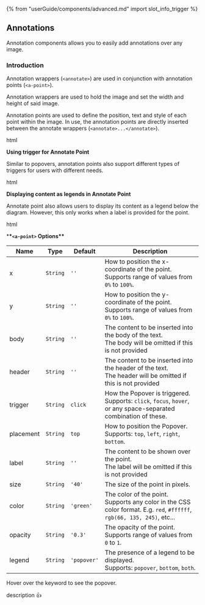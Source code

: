 {% from "userGuide/components/advanced.md" import slot_info_trigger %}

## Annotations

Annotation components allows you to easily add annotations over any image.

### Introduction

Annotation wrappers (`<annotate>`) are used in conjunction with annotation
points (`<a-point>`).

Annotation wrappers are used to hold the image and set the width and height of
said image.

Annotation points are used to define the position, text and style of each point
within the image. In use, the annotation points are directly inserted between
the annotate wrappers (`<annotate>...</annotate>`).

<include src="codeAndOutput.md" boilerplate >
<variable name="highlightStyle">html</variable>
<variable name="code">

<annotate src="https://www.researchgate.net/profile/Chaiwat-Sakul/publication/228949121/figure/fig2/AS:300654661783574@1448693065750/The-previous-square-root-circuit-1.png" width="500">
  <!-- Minimal Point -->
  <a-point x="25%" y="25%" body="Lorem ipsum dolor sit amet" />
  <!-- Customize Point Label (default is empty) -->
  <a-point x="50%" y="25%" body="Lorem ipsum dolor sit amet" label="1a"/>
  <!-- Customize Point Header (default is empty) -->
  <a-point x="75%" y="25%" body="Lorem ipsum dolor sit amet"  header="Lorem ipsum"/>
  <!-- Customize Point Size (default size is 40px) -->
  <a-point x="25%" y="50%" body="Lorem ipsum dolor sit amet"  size="60"/>
  <!-- Customize Point Color (default color is green) -->
  <a-point x="50%" y="50%" body="Lorem ipsum dolor sit amet"  color="red"/>
  <!-- Customize Point Opacity (default opacity is 0.3) -->
  <a-point x="75%" y="50%" body="Lorem ipsum dolor sit amet"  opacity="0.7"/>
</annotate>
</variable>
</include>

**Using trigger for Annotate Point** <br>

Similar to popovers, annotation points also support different types of triggers for users with different needs.

<include src="codeAndOutput.md" boilerplate >
<variable name="highlightStyle">html</variable>
<variable name="code">

<annotate src="https://www.researchgate.net/profile/Chaiwat-Sakul/publication/228949121/figure/fig2/AS:300654661783574@1448693065750/The-previous-square-root-circuit-1.png" width="500">
  <!-- Default Trigger (click)-->
  <a-point x="33%" y="50%" body="Lorem ipsum dolor sit amet" />
  <!-- Set Trigger to hover focus -->
  <a-point x="66%" y="50%" body="Lorem ipsum dolor sit amet" trigger="hover focus"/>
</annotate>
</variable>
</include>

<br>

**Displaying content as legends in Annotate Point** <br>

Annotate point also allows users to display its content as a legend below the diagram. However, this only works when a label is provided for the point.

<include src="codeAndOutput.md" boilerplate >
<variable name="highlightStyle">html</variable>
<variable name="code">

<annotate src="https://www.researchgate.net/profile/Chaiwat-Sakul/publication/228949121/figure/fig2/AS:300654661783574@1448693065750/The-previous-square-root-circuit-1.png" width="500">
  <!-- Default Legend (popover only)-->
  <a-point x="25%" y="50%" body="There is only text here" label="1"/>
  <!-- Set Legend to bottom only -->
  <a-point x="50%" y="50%" body="Hovering over this does nothing" label="2" legend="bottom"/>
  <!-- Set Legend to both -->
  <a-point x="75%" y="50%" body="There is text here and when you hover over it" label="3" legend="both"/>
</annotate>
</variable>
</include>

<br>

\***\*`<a-point>` Options\*\***

| Name      | Type     | Default   | Description                                                                                                               |
| --------- | -------- | --------- | ------------------------------------------------------------------------------------------------------------------------- |
| x         | `String` | `''`      | How to position the x-coordinate of the point.<br>Supports range of values from `0%` to `100%`.                           |
| y         | `String` | `''`      | How to position the y-coordinate of the point.<br>Supports range of values from `0%` to `100%`.                           |
| body      | `String` | `''`      | The content to be inserted into the body of the text.<br>The body will be omitted if this is not provided                 |
| header    | `String` | `''`      | The content to be inserted into the header of the text.<br>The header will be omitted if this is not provided             |
| trigger   | `String` | `click`   | How the Popover is triggered.<br>Supports: `click`, `focus`, `hover`, or any space-separated combination of these.        |
| placement | `String` | `top`     | How to position the Popover.<br>Supports: `top`, `left`, `right`, `bottom`.                                               |
| label     | `String` | `''`      | The content to be shown over the point.<br>The label will be omitted if this is not provided                              |
| size      | `String` | `'40'`    | The size of the point in pixels.                                                                                          |
| color     | `String` | `'green'` | The color of the point.<br>Supports any color in the CSS color format. E.g. `red`, `#ffffff`, `rgb(66, 135, 245)`, etc... |
| opacity   | `String` | `'0.3'`   | The opacity of the point.<br>Supports range of values from `0` to `1`.                                                    |
| legend     | `String` | `'popover'`      | The presence of a legend to be displayed.<br>Supports: `popover`, `bottom`, `both`.                          |

</div>

<div id="examples" class="d-none">

Hover over the <trigger for="pop:context-target">keyword</trigger> to see the
popover.

<popover id="pop:context-target" header="Popover header" placement="top">
<div slot="content">

description :+1:

</div>
</popover>
</div>
